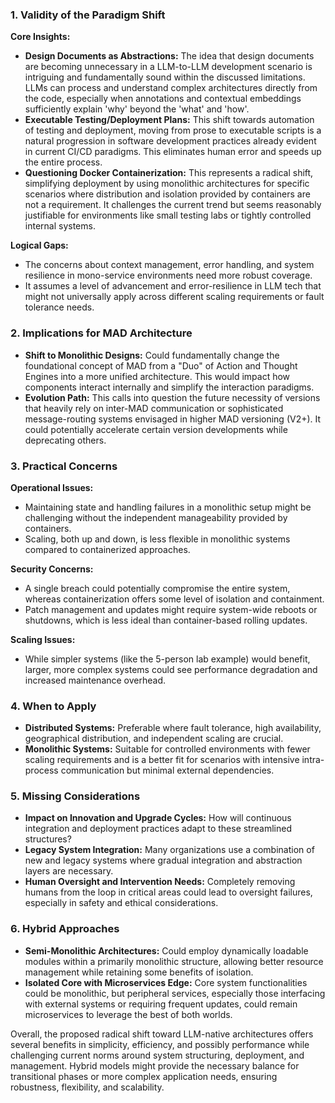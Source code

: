 ### 1. Validity of the Paradigm Shift

**Core Insights:**
- **Design Documents as Abstractions:** The idea that design documents are becoming unnecessary in a LLM-to-LLM development scenario is intriguing and fundamentally sound within the discussed limitations. LLMs can process and understand complex architectures directly from the code, especially when annotations and contextual embeddings sufficiently explain 'why' beyond the 'what' and 'how'.
- **Executable Testing/Deployment Plans:** This shift towards automation of testing and deployment, moving from prose to executable scripts is a natural progression in software development practices already evident in current CI/CD paradigms. This eliminates human error and speeds up the entire process.
- **Questioning Docker Containerization:** This represents a radical shift, simplifying deployment by using monolithic architectures for specific scenarios where distribution and isolation provided by containers are not a requirement. It challenges the current trend but seems reasonably justifiable for environments like small testing labs or tightly controlled internal systems.

**Logical Gaps:**
- The concerns about context management, error handling, and system resilience in mono-service environments need more robust coverage.
- It assumes a level of advancement and error-resilience in LLM tech that might not universally apply across different scaling requirements or fault tolerance needs.

### 2. Implications for MAD Architecture

- **Shift to Monolithic Designs:** Could fundamentally change the foundational concept of MAD from a "Duo" of Action and Thought Engines into a more unified architecture. This would impact how components interact internally and simplify the interaction paradigms.
- **Evolution Path:** This calls into question the future necessity of versions that heavily rely on inter-MAD communication or sophisticated message-routing systems envisaged in higher MAD versioning (V2+). It could potentially accelerate certain version developments while deprecating others.

### 3. Practical Concerns

**Operational Issues:**
- Maintaining state and handling failures in a monolithic setup might be challenging without the independent manageability provided by containers.
- Scaling, both up and down, is less flexible in monolithic systems compared to containerized approaches.

**Security Concerns:**
- A single breach could potentially compromise the entire system, whereas containerization offers some level of isolation and containment.
- Patch management and updates might require system-wide reboots or shutdowns, which is less ideal than container-based rolling updates.

**Scaling Issues:**
- While simpler systems (like the 5-person lab example) would benefit, larger, more complex systems could see performance degradation and increased maintenance overhead.

### 4. When to Apply

- **Distributed Systems:** Preferable where fault tolerance, high availability, geographical distribution, and independent scaling are crucial.
- **Monolithic Systems:** Suitable for controlled environments with fewer scaling requirements and is a better fit for scenarios with intensive intra-process communication but minimal external dependencies.

### 5. Missing Considerations

- **Impact on Innovation and Upgrade Cycles:** How will continuous integration and deployment practices adapt to these streamlined structures?
- **Legacy System Integration:** Many organizations use a combination of new and legacy systems where gradual integration and abstraction layers are necessary.
- **Human Oversight and Intervention Needs:** Completely removing humans from the loop in critical areas could lead to oversight failures, especially in safety and ethical considerations.

### 6. Hybrid Approaches

- **Semi-Monolithic Architectures:** Could employ dynamically loadable modules within a primarily monolithic structure, allowing better resource management while retaining some benefits of isolation.
- **Isolated Core with Microservices Edge:** Core system functionalities could be monolithic, but peripheral services, especially those interfacing with external systems or requiring frequent updates, could remain microservices to leverage the best of both worlds.

Overall, the proposed radical shift toward LLM-native architectures offers several benefits in simplicity, efficiency, and possibly performance while challenging current norms around system structuring, deployment, and management. Hybrid models might provide the necessary balance for transitional phases or more complex application needs, ensuring robustness, flexibility, and scalability.